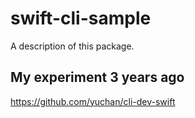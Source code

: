 # swift-cli-sample

A description of this package.

## My experiment 3 years ago

https://github.com/yuchan/cli-dev-swift
